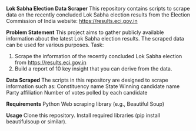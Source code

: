 **Lok Sabha Election Data Scraper**
This repository contains scripts to scrape data on the recently concluded Lok Sabha election results from the Election Commission of India website: https://results.eci.gov.in

**Problem Statement**
This project aims to gather publicly available information about the latest Lok Sabha election results. The scraped data can be used for various purposes.
Task:
1) Scrape the information of the recently concluded Lok Sabha election from https://results.eci.gov.in 
2) Build a report of 10 key insight that you can derive from the data.

**Data Scraped**
The scripts in this repository are designed to scrape information such as:
Constituency name
State
Winning candidate name
Party affiliation
Number of votes polled by each candidate

**Requirements**
Python
Web scraping library (e.g., Beautiful Soup)

**Usage**
Clone this repository.
Install required libraries (pip install beautifulsoup or similar).
